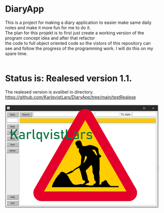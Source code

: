 # DiaryApp
This is a project for making a diary application to easier make same daily notes and make it more fun for me to do it.</br>
The plan for this projekt is to first just create a working version of the program concept idea and after that refactor </br>
the code to full object oriented code so the vistors of this repository can see and follow the progress of the programming work. 
I will do this on my spare time.</br></br>
# Status is: Realesed version 1.1.
The realesed version is avalibel in directory.</br>
https://github.com/KarlqvistLars/DiaryApp/tree/main/testRealese
</br></br>
![alt text](DiaryApp//pics/diaryAppGUIv2.png)
